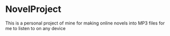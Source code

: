 # NovelProject

This is a personal project of mine for making online novels into MP3 files for me to listen to on any device
